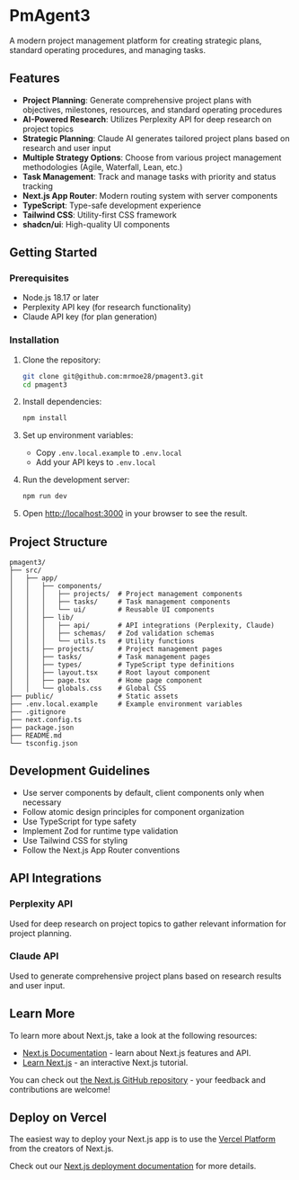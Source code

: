 # PmAgent3

A modern project management platform for creating strategic plans, standard operating procedures, and managing tasks.

## Features

- **Project Planning**: Generate comprehensive project plans with objectives, milestones, resources, and standard operating procedures
- **AI-Powered Research**: Utilizes Perplexity API for deep research on project topics
- **Strategic Planning**: Claude AI generates tailored project plans based on research and user input
- **Multiple Strategy Options**: Choose from various project management methodologies (Agile, Waterfall, Lean, etc.)
- **Task Management**: Track and manage tasks with priority and status tracking
- **Next.js App Router**: Modern routing system with server components
- **TypeScript**: Type-safe development experience
- **Tailwind CSS**: Utility-first CSS framework
- **shadcn/ui**: High-quality UI components

## Getting Started

### Prerequisites

- Node.js 18.17 or later
- Perplexity API key (for research functionality)
- Claude API key (for plan generation)

### Installation

1. Clone the repository:
   ```bash
   git clone git@github.com:mrmoe28/pmagent3.git
   cd pmagent3
   ```

2. Install dependencies:
   ```bash
   npm install
   ```

3. Set up environment variables:
   - Copy `.env.local.example` to `.env.local`
   - Add your API keys to `.env.local`

4. Run the development server:
   ```bash
   npm run dev
   ```

5. Open [http://localhost:3000](http://localhost:3000) in your browser to see the result.

## Project Structure

```
pmagent3/
├── src/
│   ├── app/
│   │   ├── components/
│   │   │   ├── projects/  # Project management components
│   │   │   ├── tasks/     # Task management components
│   │   │   └── ui/        # Reusable UI components
│   │   ├── lib/
│   │   │   ├── api/       # API integrations (Perplexity, Claude)
│   │   │   ├── schemas/   # Zod validation schemas
│   │   │   └── utils.ts   # Utility functions
│   │   ├── projects/      # Project management pages
│   │   ├── tasks/         # Task management pages
│   │   ├── types/         # TypeScript type definitions
│   │   ├── layout.tsx     # Root layout component
│   │   ├── page.tsx       # Home page component
│   │   └── globals.css    # Global CSS
├── public/                # Static assets
├── .env.local.example     # Example environment variables
├── .gitignore
├── next.config.ts
├── package.json
├── README.md
└── tsconfig.json
```

## Development Guidelines

- Use server components by default, client components only when necessary
- Follow atomic design principles for component organization
- Use TypeScript for type safety
- Implement Zod for runtime type validation
- Use Tailwind CSS for styling
- Follow the Next.js App Router conventions

## API Integrations

### Perplexity API
Used for deep research on project topics to gather relevant information for project planning.

### Claude API
Used to generate comprehensive project plans based on research results and user input.

## Learn More

To learn more about Next.js, take a look at the following resources:

- [Next.js Documentation](https://nextjs.org/docs) - learn about Next.js features and API.
- [Learn Next.js](https://nextjs.org/learn) - an interactive Next.js tutorial.

You can check out [the Next.js GitHub repository](https://github.com/vercel/next.js) - your feedback and contributions are welcome!

## Deploy on Vercel

The easiest way to deploy your Next.js app is to use the [Vercel Platform](https://vercel.com/new?utm_medium=default-template&filter=next.js&utm_source=create-next-app&utm_campaign=create-next-app-readme) from the creators of Next.js.

Check out our [Next.js deployment documentation](https://nextjs.org/docs/app/building-your-application/deploying) for more details.
